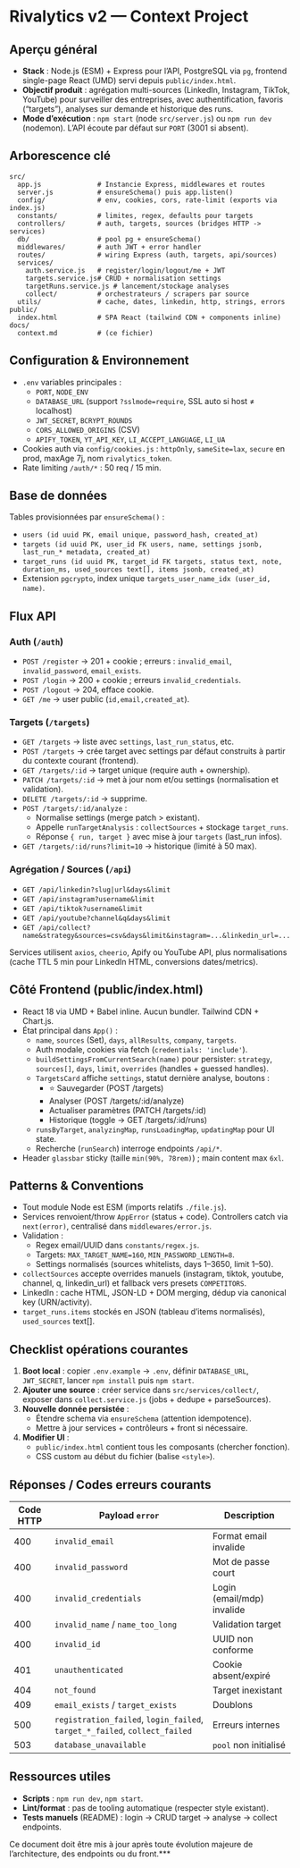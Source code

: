 # Rivalytics v2 — Context Project

## Aperçu général

- **Stack** : Node.js (ESM) + Express pour l’API, PostgreSQL via `pg`, frontend single-page React (UMD) servi depuis `public/index.html`.
- **Objectif produit** : agrégation multi-sources (LinkedIn, Instagram, TikTok, YouTube) pour surveiller des entreprises, avec authentification, favoris (“targets”), analyses sur demande et historique des runs.
- **Mode d’exécution** : `npm start` (node `src/server.js`) ou `npm run dev` (nodemon). L’API écoute par défaut sur `PORT` (3001 si absent).

## Arborescence clé

```
src/
  app.js              # Instancie Express, middlewares et routes
  server.js           # ensureSchema() puis app.listen()
  config/             # env, cookies, cors, rate-limit (exports via index.js)
  constants/          # limites, regex, defaults pour targets
  controllers/        # auth, targets, sources (bridges HTTP -> services)
  db/                 # pool pg + ensureSchema()
  middlewares/        # auth JWT + error handler
  routes/             # wiring Express (auth, targets, api/sources)
  services/
    auth.service.js   # register/login/logout/me + JWT
    targets.service.js# CRUD + normalisation settings
    targetRuns.service.js # lancement/stockage analyses
    collect/          # orchestrateurs / scrapers par source
  utils/              # cache, dates, linkedin, http, strings, errors
public/
  index.html          # SPA React (tailwind CDN + components inline)
docs/
  context.md          # (ce fichier)
```

## Configuration & Environnement

- `.env` variables principales :
  - `PORT`, `NODE_ENV`
  - `DATABASE_URL` (support `?sslmode=require`, SSL auto si host ≠ localhost)
  - `JWT_SECRET`, `BCRYPT_ROUNDS`
  - `CORS_ALLOWED_ORIGINS` (CSV)
  - `APIFY_TOKEN`, `YT_API_KEY`, `LI_ACCEPT_LANGUAGE`, `LI_UA`
- Cookies auth via `config/cookies.js` : `httpOnly`, `sameSite=lax`, `secure` en prod, maxAge 7j, nom `rivalytics_token`.
- Rate limiting `/auth/*` : 50 req / 15 min.

## Base de données

Tables provisionnées par `ensureSchema()` :

- `users (id uuid PK, email unique, password_hash, created_at)`
- `targets (id uuid PK, user_id FK users, name, settings jsonb, last_run_* metadata, created_at)`
- `target_runs (id uuid PK, target_id FK targets, status text, note, duration_ms, used_sources text[], items jsonb, created_at)`
- Extension `pgcrypto`, index unique `targets_user_name_idx (user_id, name)`.

## Flux API

### Auth (`/auth`)
- `POST /register` → 201 + cookie ; erreurs : `invalid_email`, `invalid_password`, `email_exists`.
- `POST /login` → 200 + cookie ; erreurs `invalid_credentials`.
- `POST /logout` → 204, efface cookie.
- `GET /me` → user public (`id,email,created_at`).

### Targets (`/targets`)
- `GET /targets` → liste avec `settings`, `last_run_status`, etc.
- `POST /targets` → crée target avec settings par défaut construits à partir du contexte courant (frontend).
- `GET /targets/:id` → target unique (require auth + ownership).
- `PATCH /targets/:id` → met à jour nom et/ou settings (normalisation et validation).
- `DELETE /targets/:id` → supprime.
- `POST /targets/:id/analyze` :
  - Normalise settings (merge patch > existant).
  - Appelle `runTargetAnalysis` : `collectSources` + stockage `target_runs`.
  - Réponse `{ run, target }` avec mise à jour `targets` (last_run infos).
- `GET /targets/:id/runs?limit=10` → historique (limité à 50 max).

### Agrégation / Sources (`/api`)
- `GET /api/linkedin?slug|url&days&limit`
- `GET /api/instagram?username&limit`
- `GET /api/tiktok?username&limit`
- `GET /api/youtube?channel&q&days&limit`
- `GET /api/collect?name&strategy&sources=csv&days&limit&instagram=...&linkedin_url=...`

Services utilisent `axios`, `cheerio`, Apify ou YouTube API, plus normalisations (cache TTL 5 min pour LinkedIn HTML, conversions dates/metrics).

## Côté Frontend (public/index.html)

- React 18 via UMD + Babel inline. Aucun bundler. Tailwind CDN + Chart.js.
- État principal dans `App()` :
  - `name`, `sources` (Set), `days`, `allResults`, `company`, `targets`.
  - Auth modale, cookies via fetch (`credentials: 'include'`).
  - `buildSettingsFromCurrentSearch(name)` pour persister: `strategy`, `sources[]`, `days`, `limit`, `overrides` (handles + guessed handles).
  - `TargetsCard` affiche `settings`, statut dernière analyse, boutons :
    - ⭐ Sauvegarder (POST /targets)
    - Analyser (POST /targets/:id/analyze)
    - Actualiser paramètres (PATCH /targets/:id)
    - Historique (toggle → GET /targets/:id/runs)
  - `runsByTarget`, `analyzingMap`, `runsLoadingMap`, `updatingMap` pour UI state.
  - Recherche (`runSearch`) interroge endpoints `/api/*`.
- Header `glassbar` sticky (taille `min(90%, 78rem)`) ; main content max `6xl`.

## Patterns & Conventions

- Tout module Node est ESM (imports relatifs `./file.js`).
- Services renvoient/throw `AppError` (status + code). Controllers catch via `next(error)`, centralisé dans `middlewares/error.js`.
- Validation :
  - Regex email/UUID dans `constants/regex.js`.
  - Targets: `MAX_TARGET_NAME=160`, `MIN_PASSWORD_LENGTH=8`.
  - Settings normalisés (sources whitelists, days 1–3650, limit 1–50).
- `collectSources` accepte overrides manuels (instagram, tiktok, youtube, channel, q, linkedin_url) et fallback vers presets `COMPETITORS`.
- LinkedIn : cache HTML, JSON-LD + DOM merging, dédup via canonical key (URN/activity).
- `target_runs.items` stockés en JSON (tableau d’items normalisés), `used_sources` text[].

## Checklist opérations courantes

1. **Boot local** : copier `.env.example` → `.env`, définir `DATABASE_URL`, `JWT_SECRET`, lancer `npm install` puis `npm start`.
2. **Ajouter une source** : créer service dans `src/services/collect/`, exposer dans `collect.service.js` (jobs + dedupe + parseSources).
3. **Nouvelle donnée persistée** :
   - Étendre schema via `ensureSchema` (attention idempotence).
   - Mettre à jour services + contrôleurs + front si nécessaire.
4. **Modifier UI** :
   - `public/index.html` contient tous les composants (chercher fonction).
   - CSS custom au début du fichier (balise `<style>`).

## Réponses / Codes erreurs courants

| Code HTTP | Payload `error`            | Description                         |
|-----------|---------------------------|-------------------------------------|
| 400       | `invalid_email`           | Format email invalide               |
| 400       | `invalid_password`        | Mot de passe court                  |
| 400       | `invalid_credentials`     | Login (email/mdp) invalide          |
| 400       | `invalid_name` / `name_too_long` | Validation target             |
| 400       | `invalid_id`              | UUID non conforme                   |
| 401       | `unauthenticated`         | Cookie absent/expiré                |
| 404       | `not_found`               | Target inexistant                   |
| 409       | `email_exists` / `target_exists` | Doublons                   |
| 500       | `registration_failed`, `login_failed`, `target_*_failed`, `collect_failed` | Erreurs internes |
| 503       | `database_unavailable`    | `pool` non initialisé               |

## Ressources utiles

- **Scripts** : `npm run dev`, `npm start`.
- **Lint/format** : pas de tooling automatique (respecter style existant).
- **Tests manuels** (README) : login → CRUD target → analyse → collect endpoints.

Ce document doit être mis à jour après toute évolution majeure de l’architecture, des endpoints ou du front.***
